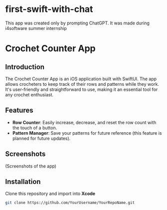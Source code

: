 # first-swift-with-chat
This app was created only by prompting ChatGPT. It was made during i4software summer internship

# Crochet Counter App

## Introduction

The Crochet Counter App is an iOS application built with SwiftUI. The app allows crocheters to keep track of their rows and patterns while they work. It's user-friendly and straightforward to use, making it an essential tool for any crochet enthusiast.

## Features

- **Row Counter**: Easily increase, decrease, and reset the row count with the touch of a button.
- **Pattern Manager**: Save your patterns for future reference (this feature is planned for future updates).

## Screenshots

(Screenshots of the app)

## Installation

Clone this repository and import into **Xcode**

```bash
git clone https://github.com/YourUsername/YourRepoName.git
